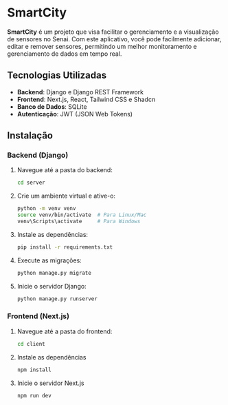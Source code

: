 ﻿# SmartCity

**SmartCity** é um projeto que visa facilitar o gerenciamento e a visualização de sensores no Senai. Com este aplicativo, você pode facilmente adicionar, editar e remover sensores, permitindo um melhor monitoramento e gerenciamento de dados em tempo real.

## Tecnologias Utilizadas

- **Backend**: Django e Django REST Framework
- **Frontend**: Next.js, React, Tailwind CSS e Shadcn
- **Banco de Dados**: SQLite
- **Autenticação**: JWT (JSON Web Tokens)

## Instalação

### Backend (Django)

1. Navegue até a pasta do backend:
   ```bash
   cd server

2. Crie um ambiente virtual e ative-o:
    ```bash
    python -m venv venv
    source venv/bin/activate  # Para Linux/Mac
    venv\Scripts\activate     # Para Windows

3. Instale as dependências:
    ```bash
    pip install -r requirements.txt

4. Execute as migrações:
    ```bash
    python manage.py migrate

5. Inicie o servidor Django:
    ```bash
    python manage.py runserver

### Frontend (Next.js)

1. Navegue até a pasta do frontend:
    ```bash
    cd client

2. Instale as dependências
    ```bash
    npm install

3. Inicie o servidor Next.js
    ```bash
    npm run dev

